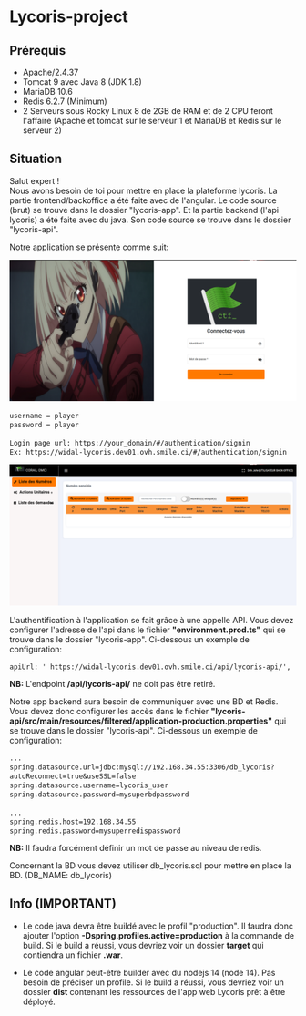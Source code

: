 # Lycoris-project



## Prérequis

- Apache/2.4.37
- Tomcat 9 avec Java 8 (JDK 1.8)
- MariaDB 10.6
- Redis 6.2.7 (Minimum)
- 2 Serveurs sous Rocky Linux 8 de 2GB de RAM et de 2 CPU feront l'affaire 
(Apache et tomcat sur le serveur 1 et MariaDB et Redis sur le serveur 2) 


## Situation

Salut expert ! <br>
Nous avons besoin de toi pour mettre en place la plateforme lycoris. La partie frontend/backoffice a été faite avec de l'angular. Le code source (brut) se trouve dans le dossier "lycoris-app". Et la partie backend (l'api lycoris) a été faite avec du java. Son code source se trouve dans le dossier "lycoris-api". 

Notre application se présente comme suit: 

![login_page.png](./pictures/login_page.png)


```
username = player
password = player

Login page url: https://your_domain/#/authentication/signin
Ex: https://widal-lycoris.dev01.ovh.smile.ci/#/authentication/signin
```

![dashboard_page.png](./pictures/dashboard_page.png)


L'authentification à l'application se fait grâce à une appelle API. Vous devez configurer l'adresse de l'api dans le fichier **"environment.prod.ts"** qui se trouve dans le dossier "lycoris-app". Ci-dessous un exemple de configuration:

```
apiUrl: ' https://widal-lycoris.dev01.ovh.smile.ci/api/lycoris-api/', 
```
**NB:** L'endpoint **/api/lycoris-api/** ne doit pas être retiré.

Notre app backend aura besoin de communiquer avec une BD et Redis. Vous devez donc configurer les accès dans le fichier **"lycoris-api/src/main/resources/filtered/application-production.properties"** qui se trouve dans le dossier "lycoris-api". Ci-dessous un exemple de configuration:

```
...
spring.datasource.url=jdbc:mysql://192.168.34.55:3306/db_lycoris?autoReconnect=true&useSSL=false
spring.datasource.username=lycoris_user
spring.datasource.password=mysuperbdpassword

...
spring.redis.host=192.168.34.55
spring.redis.password=mysuperredispassword
```

**NB:** Il faudra forcément définir un mot de passe au niveau de redis.

Concernant la BD vous devez utiliser db_lycoris.sql pour mettre en place la BD. (DB_NAME: db_lycoris)


## Info (IMPORTANT)

- Le code java devra être buildé avec le profil "production". Il faudra donc ajouter l'option **-Dspring.profiles.active=production** à la commande de build. Si le build a réussi, vous devriez voir un dossier **target** qui contiendra un fichier **.war**.

- Le code angular peut-être builder avec du nodejs 14 (node 14). Pas besoin de préciser un profile. Si le build a réussi, vous devriez voir un dossier **dist** contenant les ressources de l'app web Lycoris prêt à être déployé. 




